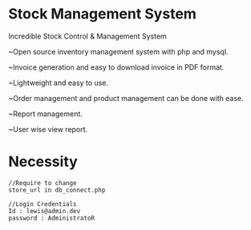 # Stock Management System
Incredible Stock Control & Management System

~Open source inventory management system with php and mysql.

~Invoice generation and easy to download invoice in PDF format.

~Lightweight and easy to use.

~Order management and product management can be done with ease.

~Report management.

~User wise view report.

# Necessity

```
//Require to change
store_url in db_connect.php

//Login Credentials
Id : lewis@admin.dev
password : AdministratoR
```
